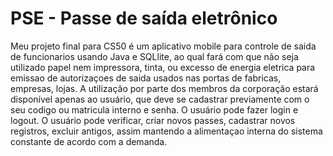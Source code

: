 # PSE  -  Passe de saída eletrônico
Meu projeto final para CS50 é um aplicativo mobile para controle de saida de funcionarios usando Java e SQLlite, ao qual fará com que não seja utilizado papel nem impressora, tinta, ou excesso de energia eletrica para emissao de autorizaçoes de saida usados ​​nas portas de fabricas, empresas, lojas. A utilização por parte dos membros da corporação estará disponível apenas ao usuário, que deve se cadastrar previamente com o seu  codigo ou matricula interno e senha. O usuário pode fazer login e logout. O usuário pode verificar, criar novos passes, cadastrar novos registros, excluir antigos, assim mantendo a alimentaçao interna do sistema constante de acordo com a demanda. 
